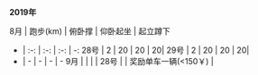 
**2019年**

8月 | 跑步(km) | 俯卧撑 | 仰卧起坐 | 起立蹲下
- | :-: | :-: | :-: | -:
28号 | 2 | 20 | 20 | 20| 
29号 | 2 | 20 | 20 | 20|
- | - | - | - | -
9月 |  |  |  | 
28号 | | 奖励单车一辆(<150￥) | 
